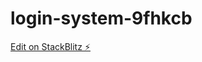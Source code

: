 # login-system-9fhkcb

[Edit on StackBlitz ⚡️](https://stackblitz.com/edit/stackblitz-starters-9fhkcb)
